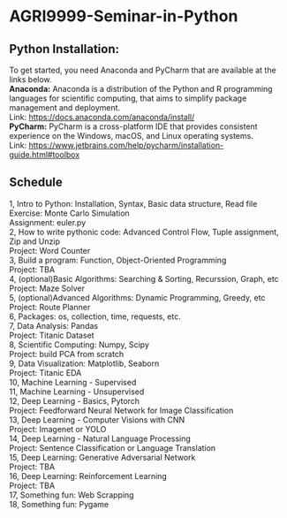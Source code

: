 # AGRI9999-Seminar-in-Python
## Python Installation:
To get started, you need Anaconda and PyCharm that are available at the links below.  <br>
**Anaconda:** 
Anaconda is a distribution of the Python and R programming languages for scientific computing, that aims to simplify package management and deployment. <br>
Link: https://docs.anaconda.com/anaconda/install/ <br>
**PyCharm:**
PyCharm is a cross-platform IDE that provides consistent experience on the Windows, macOS, and Linux operating systems. <br>
Link: https://www.jetbrains.com/help/pycharm/installation-guide.html#toolbox

## Schedule
1, Intro to Python: Installation, Syntax, Basic data structure, Read file <br>
Exercise: Monte Carlo Simulation <br>
Assignment: euler.py <br>
2, How to write pythonic code: Advanced Control Flow, Tuple assignment, Zip and Unzip <br>
Project: Word Counter <br>
3, Build a program: Function, Object-Oriented Programming <br>
Project: TBA <br>
4, (optional)Basic Algorithms: Searching & Sorting, Recurssion, Graph, etc <br>
Project: Maze Solver <br>
5, (optional)Advanced Algorithms: Dynamic Programming, Greedy, etc <br>
Project: Route Planner <br>
6, Packages: os, collection, time, requests, etc. <br> 
7, Data Analysis: Pandas <br>
Project: Titanic Dataset <br>
8, Scientific Computing: Numpy, Scipy <br>
Project: build PCA from scratch <br>
9, Data Visualization: Matplotlib, Seaborn<br>
Project: Titanic EDA<br>
10, Machine Learning - Supervised<br>
11, Machine Learning - Unsupervised<br>
12, Deep Learning - Basics, Pytorch<br>
Project: Feedforward Neural Network for Image Classification<br>
13, Deep Learning - Computer Visions with CNN<br>
Project: Imagenet or YOLO<br>
14, Deep Learning - Natural Language Processing<br>
Project: Sentence Classification or Language Translation<br>
15, Deep Learning: Generative Adversarial Network<br>
Project: TBA<br>
16, Deep Learning: Reinforcement Learning<br>
Project: TBA<br>
17, Something fun: Web Scrapping<br>
18, Something fun: Pygame<br>
